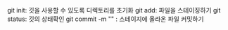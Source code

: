 git init: 깃을 사용할 수 있도록 디렉토리를 초기화
git add: 파일을 스테이징하기
git status: 깃의 상태확인
git commit -m "" : 스테이지에 올라온 파일 커밋하기
